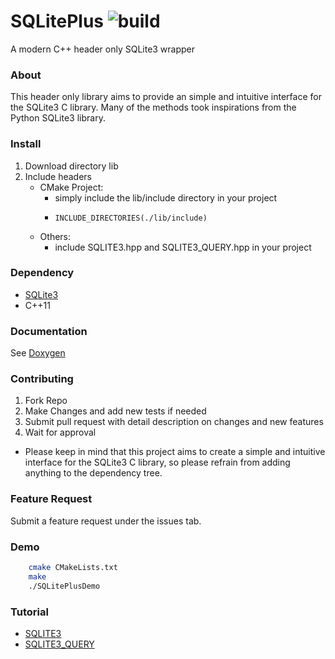 # SQLitePlus ![build](https://github.com/yuqian5/SQLitePlus/workflows/CMake/badge.svg?branch=master)
A modern C++ header only SQLite3 wrapper

### About
This header only library aims to provide an simple and intuitive interface for the SQLite3 C library.
Many of the methods took inspirations from the Python SQLite3 library. 

### Install
1. Download directory lib
2. Include headers
    * CMake Project:
        * simply include the lib/include directory in your project
        *     INCLUDE_DIRECTORIES(./lib/include)
    * Others:
        * include SQLITE3.hpp and SQLITE3_QUERY.hpp in your project
        
### Dependency
* [SQLite3](https://github.com/sqlite/sqlite)
* C++11

### Documentation
See [Doxygen](https://yuqian5.github.io/SQLitePlus/html/annotated.html)
    
### Contributing
1. Fork Repo
2. Make Changes and add new tests if needed
3. Submit pull request with detail description on changes and new features
4. Wait for approval
* Please keep in mind that this project aims to create a simple and intuitive interface for the SQLite3 C library, so please refrain from adding anything to the dependency tree.
    
### Feature Request
Submit a feature request under the issues tab.

### Demo
```bash
    cmake CMakeLists.txt
    make
    ./SQLitePlusDemo
```
    
### Tutorial
* [SQLITE3](./docs/tutorial/tutorial-SQLITE3.md)
* [SQLITE3_QUERY](./docs/tutorial/tutorial-SQLITE3_QUERY.md)

